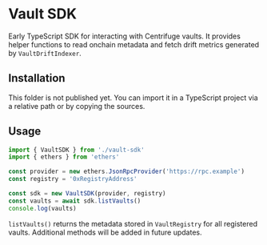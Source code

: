 # Vault SDK

Early TypeScript SDK for interacting with Centrifuge vaults. It provides helper functions to read onchain metadata and fetch drift metrics generated by `VaultDriftIndexer`.

## Installation

This folder is not published yet. You can import it in a TypeScript project via a relative path or by copying the sources.

## Usage

```ts
import { VaultSDK } from './vault-sdk'
import { ethers } from 'ethers'

const provider = new ethers.JsonRpcProvider('https://rpc.example')
const registry = '0xRegistryAddress'

const sdk = new VaultSDK(provider, registry)
const vaults = await sdk.listVaults()
console.log(vaults)
```

`listVaults()` returns the metadata stored in `VaultRegistry` for all registered vaults. Additional methods will be added in future updates.
